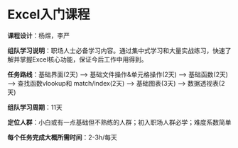 # Excel入门课程

**课程设计**：杨煜，李严

**组队学习说明**：职场人士必备学习内容。通过集中式学习和大量实战练习，快速了解并掌握Excel核心功能，保证今后工作中用得到。

**任务路线**：基础界面(2天) --> 基础文件操作&单元格操作(2天) --> 基础函数(2天) --> 查找函数vlookup和 match/index(2天) --> 基础图表(3天) --> 数据透视表(2天)

**组队学习周期**：11天

**定位人群**：小白或有一点基础但不熟练的人群；初入职场人群必学；难度系数简单

**每个任务完成大概所需时间**：2-3h/每天

